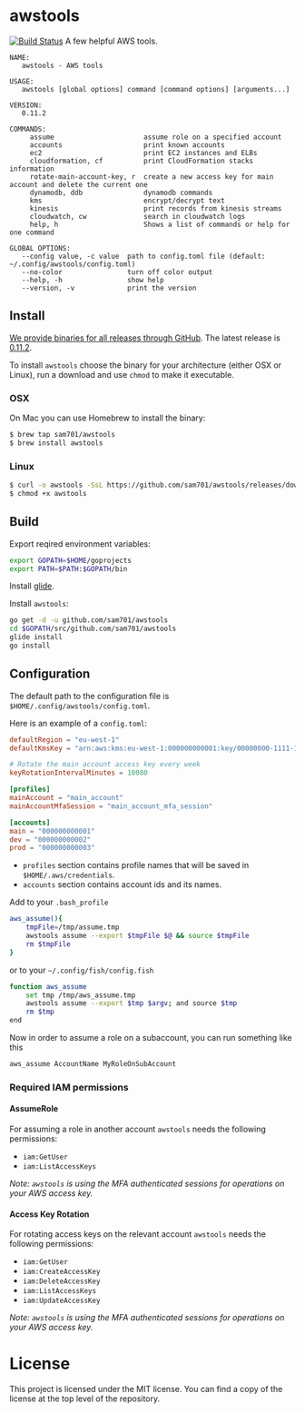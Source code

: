 # awstools
[![Build Status](https://travis-ci.org/sam701/awstools.svg?branch=master)](https://travis-ci.org/sam701/awstools) A few helpful AWS tools.

```
NAME:
   awstools - AWS tools

USAGE:
   awstools [global options] command [command options] [arguments...]

VERSION:
   0.11.2

COMMANDS:
     assume                      assume role on a specified account
     accounts                    print known accounts
     ec2                         print EC2 instances and ELBs
     cloudformation, cf          print CloudFormation stacks information
     rotate-main-account-key, r  create a new access key for main account and delete the current one
     dynamodb, ddb               dynamodb commands
     kms                         encrypt/decrypt text
     kinesis                     print records from kinesis streams
     cloudwatch, cw              search in cloudwatch logs
     help, h                     Shows a list of commands or help for one command

GLOBAL OPTIONS:
   --config value, -c value  path to config.toml file (default: ~/.config/awstools/config.toml)
   --no-color                turn off color output
   --help, -h                show help
   --version, -v             print the version
```

## Install

[We provide binaries for all releases through GitHub](https://github.com/sam701/awstools/releases). The latest release is [0.11.2](https://github.com/sam701/awstools/releases/latest).

To install `awstools` choose the binary for your architecture (either OSX or Linux), run a download and use `chmod` to make it executable.

### OSX

On Mac you can use Homebrew to install the binary:

```sh
$ brew tap sam701/awstools
$ brew install awstools
```

### Linux

```sh
$ curl -o awstools -SsL https://github.com/sam701/awstools/releases/download/0.11.2/awstools_linux_amd64
$ chmod +x awstools
```

## Build
Export reqired environment variables:
```sh
export GOPATH=$HOME/goprojects
export PATH=$PATH:$GOPATH/bin
```

Install [glide](https://glide.sh).

Install `awstools`:
```sh
go get -d -u github.com/sam701/awstools
cd $GOPATH/src/github.com/sam701/awstools
glide install
go install
```

## Configuration
The default path to the configuration file is `$HOME/.config/awstools/config.toml`.

Here is an example of a `config.toml`:
```toml
defaultRegion = "eu-west-1"
defaultKmsKey = "arn:aws:kms:eu-west-1:000000000001:key/00000000-1111-1111-2222-333333333333"

# Rotate the main account access key every week
keyRotationIntervalMinutes = 10080

[profiles]
mainAccount = "main_account"
mainAccountMfaSession = "main_account_mfa_session"

[accounts]
main = "000000000001"
dev = "000000000002"
prod = "000000000003"
```

* `profiles` section contains profile names that will be saved in `$HOME/.aws/credentials`.
* `accounts` section contains account ids and its names.

Add to your `.bash_profile`
```sh
aws_assume(){
	tmpFile=/tmp/assume.tmp
	awstools assume --export $tmpFile $@ && source $tmpFile
	rm $tmpFile
}
```
or to your `~/.config/fish/config.fish`
```sh
function aws_assume
	set tmp /tmp/aws_assume.tmp
	awstools assume --export $tmp $argv; and source $tmp
	rm $tmp
end
```
Now in order to assume a role on a subaccount, you can run something like this
```sh
aws_assume AccountName MyRoleOnSubAccount
```

### Required IAM permissions

#### AssumeRole

For assuming a role in another account `awstools` needs the following permissions:

- `iam:GetUser`
- `iam:ListAccessKeys`

*Note: `awstools` is using the MFA authenticated sessions for operations on your AWS access key.*

#### Access Key Rotation

For rotating access keys on the relevant account `awstools` needs the following permissions:

- `iam:GetUser`
- `iam:CreateAccessKey`
- `iam:DeleteAccessKey`
- `iam:ListAccessKeys`
- `iam:UpdateAccessKey`

*Note: `awstools` is using the MFA authenticated sessions for operations on your AWS access key.*

# License

This project is licensed under the MIT license. You can find a copy of the license at the top level of the repository.
